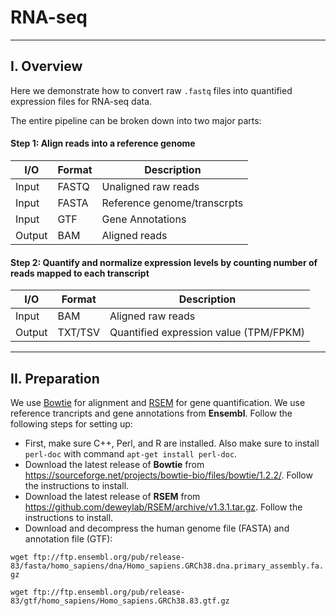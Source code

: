 # RNA-seq

***
## I. Overview

Here we demonstrate how to convert raw `.fastq` files into quantified expression files for RNA-seq data.

The entire pipeline can be broken down into two major parts:
#### Step 1: Align reads into a reference genome

I/O       |   Format   | Description
--------- | ---------- | -----------------------------
Input     |   FASTQ    |  Unaligned raw reads
Input     |   FASTA    |  Reference genome/transcrpts
Input     |    GTF     |  Gene Annotations
Output    |    BAM     |  Aligned reads

#### Step 2: Quantify and normalize expression levels by counting number of reads mapped to each transcript

I/O       |   Format     | Description
--------- | ------------ | -----------------------
Input     |    BAM       |  Aligned raw reads
Output    |    TXT/TSV   |  Quantified expression value (TPM/FPKM)

***
## II. Preparation

We use [Bowtie](http://bowtie-bio.sourceforge.net/index.shtml) for alignment and [RSEM](https://deweylab.github.io/RSEM/) for gene quantification. We use reference trancripts and gene annotations from **Ensembl**. Follow the following steps for setting up:

* First, make sure C++, Perl, and R are installed. Also make sure to install `perl-doc` with command `apt-get install perl-doc`.
* Download the latest release of **Bowtie** from https://sourceforge.net/projects/bowtie-bio/files/bowtie/1.2.2/. Follow the instructions to install.
* Download the latest release of **RSEM** from https://github.com/deweylab/RSEM/archive/v1.3.1.tar.gz. Follow the instructions to install.
* Download and decompress the human genome file (FASTA) and annotation file (GTF):

`wget ftp://ftp.ensembl.org/pub/release-83/fasta/homo_sapiens/dna/Homo_sapiens.GRCh38.dna.primary_assembly.fa.gz`

`wget ftp://ftp.ensembl.org/pub/release-83/gtf/homo_sapiens/Homo_sapiens.GRCh38.83.gtf.gz`

